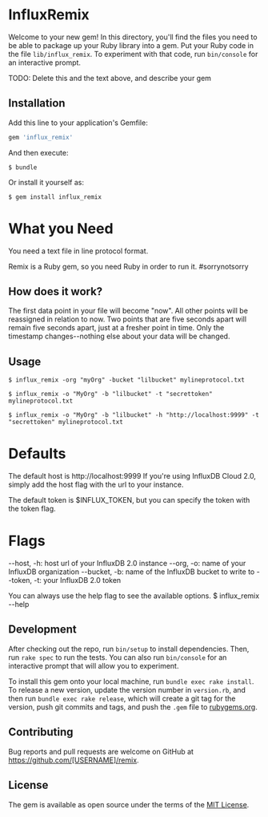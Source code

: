 # InfluxRemix

Welcome to your new gem! In this directory, you'll find the files you need to be able to package up your Ruby library into a gem. Put your Ruby code in the file `lib/influx_remix`. To experiment with that code, run `bin/console` for an interactive prompt.

TODO: Delete this and the text above, and describe your gem

## Installation

Add this line to your application's Gemfile:

```ruby
gem 'influx_remix'
```

And then execute:

    $ bundle

Or install it yourself as:

    $ gem install influx_remix

# What you Need
You need a text file in line protocol format. 

Remix is a Ruby gem, so you need Ruby in order to run it. #sorrynotsorry

## How does it work?

The first data point in your file will become "now". All other points will be reassigned in relation to now. Two points that are five seconds apart will remain five seconds apart, just at a fresher point in time. Only the timestamp changes--nothing else about your data will be changed.

## Usage

    $ influx_remix -org "myOrg" -bucket "lilbucket" mylineprotocol.txt

    $ influx_remix -o "MyOrg" -b "lilbucket" -t "secrettoken" mylineprotocol.txt

    $ influx_remix -o "MyOrg" -b "lilbucket" -h "http://localhost:9999" -t "secrettoken" mylineprotocol.txt


# Defaults
The default host is http://localhost:9999
If you're using InfluxDB Cloud 2.0, simply add the host flag with the url to your instance.

The default token is $INFLUX_TOKEN, but you can specify the token with the token flag.

# Flags

--host, -h: host url of your InfluxDB 2.0 instance
--org, -o: name of your InfluxDB organization
--bucket, -b: name of the InfluxDB bucket to write to
--token, -t: your InfluxDB 2.0 token

You can always use the help flag to see the available options.
    $ influx_remix --help

## Development

After checking out the repo, run `bin/setup` to install dependencies. Then, run `rake spec` to run the tests. You can also run `bin/console` for an interactive prompt that will allow you to experiment.

To install this gem onto your local machine, run `bundle exec rake install`. To release a new version, update the version number in `version.rb`, and then run `bundle exec rake release`, which will create a git tag for the version, push git commits and tags, and push the `.gem` file to [rubygems.org](https://rubygems.org).

## Contributing

Bug reports and pull requests are welcome on GitHub at https://github.com/[USERNAME]/remix.

## License

The gem is available as open source under the terms of the [MIT License](https://opensource.org/licenses/MIT).
